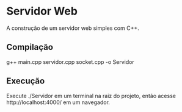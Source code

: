 # Servidor Web
A construção de um servidor web simples com C++.

## Compilação
g++ main.cpp servidor.cpp socket.cpp -o Servidor

## Execução
Execute ./Servidor em um terminal na raiz do projeto, então acesse http://localhost:4000/ em um navegador. 
